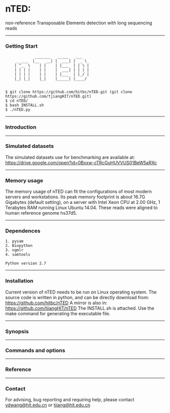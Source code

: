 # nTED: 
non-reference Transposable Elements detection with long sequencing reads

---
### Getting Start
		         _______   _____   ___
		 _ ___  |__   __| |  ___| |  _ \
		| ^_  \    | |    | |___  | | \ |
		| | | |    | |    |  ___| | | | |
		| | | |    | |    | |___  | |_/ |
		|_| |_|    |_|    |_____| |____/
     
	
	$ git clone https://github.com/hitbc/nTED.git (git clone https://github.com/tjiangHIT/nTED.git)
	$ cd nTED/
	$ bash INSTALL.sh
	$ ./nTED.py

---	
### Introduction



---
### Simulated datasets

The simulated datasets use for benchmarking are available at: https://drive.google.com/open?id=0Bxxw-cTRcGuHUVVUS01BeW5aRXc

---
### Memory usage

The memory usage of nTED can fit the configurations of most modern servers and workstations.
Its peak memory footprint is about 16.7G Gigabytes (default setting), on a server with Intel Xeon CPU at 2.00 GHz, 1 Terabytes RAM running Linux Ubuntu 14.04. These reads were aligned to human reference genome hs37d5.

---
### Dependences
	
	1. pysam
	2. Biopython
	3. ngmlr
	4. samtools

	Python version 2.7

---
### Installation

Current version of nTED needs to be run on Linux operating system.
The source code is written in python, and can be directly download from: https://github.com/hitbc/nTED 
A mirror is also in: https://github.com/tjiangHIT/nTED
The INSTALL.sh is attached. Use the make command for generating the executable file.

---
### Synopsis



---
### Commands and options




---
### Reference


---
### Contact
For advising, bug reporting and requiring help, please contact ydwang@hit.edu.cn or tjiang@hit.edu.cn
